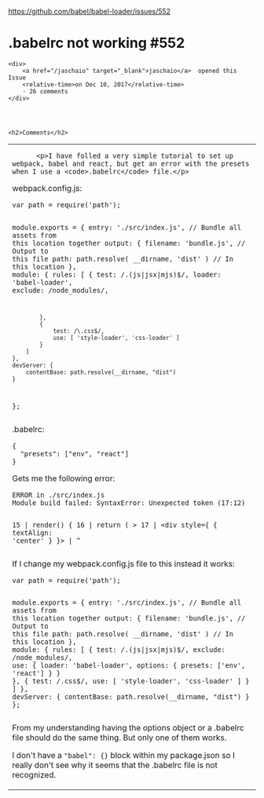 <a href="https://github.com/babel/babel-loader/issues/552">https://github.com/babel/babel-loader/issues/552</a><div id="articleHeader"><h1>              .babelrc not working            #552    </h1></div>


  <div>
    
    <div>
        <a href="/jaschaio" target="_blank">jaschaio</a>  opened this Issue
        <relative-time>on Dec 10, 2017</relative-time>
        · 26 comments
    </div>
  



    <h2>Comments</h2>
    
      

      

        

          
            




            

  

    



    

      
<task-lists>
<table>
  <tbody>
    <tr>
      <td>

          <p>I have folled a very simple tutorial to set up webpack, babel and react, but get an error with the presets when I use a <code>.babelrc</code> file.</p>
<p>webpack.config.js:</p>
<pre><code>var path = require('path');

module.exports = {
    entry: './src/index.js', // Bundle all assets from this location together
    output: {
        filename: 'bundle.js', // Output to this file
        path: path.resolve( __dirname, 'dist' ) // In this location
    },
    module: {
        rules: [
            { 
                test: /\.(js|jsx|mjs)$/, 
                loader: 'babel-loader',
                exclude: /node_modules/,

            },
            {
                test: /\.css$/,
                use: [ 'style-loader', 'css-loader' ]
            }
        ]
    },
    devServer: {
        contentBase: path.resolve(__dirname, "dist")
    }
};
</code></pre>
<p>.babelrc:</p>
<pre><code>{
  "presets": ["env", "react"]
}
</code></pre>
<p>Gets me the following error:</p>
<pre><code>ERROR in ./src/index.js
Module build failed: SyntaxError: Unexpected token (17:12)

  15 |     render() {
  16 |         return (
&gt; 17 |             &lt;div style={ { textAlign: 'center' } }&gt;
     |             ^
</code></pre>
<p>If I change my webpack.config.js file to this instead it works:</p>
<pre><code>var path = require('path');

module.exports = {
    entry: './src/index.js', // Bundle all assets from this location together
    output: {
        filename: 'bundle.js', // Output to this file
        path: path.resolve( __dirname, 'dist' ) // In this location
    },
    module: {
        rules: [
            { 
                test: /\.(js|jsx|mjs)$/, 
                exclude: /node_modules/,
                use: {
                    loader: 'babel-loader',
                    options: {
                        presets: ['env', 'react']
                    }
                }
            },
            {
                test: /\.css$/,
                use: [ 'style-loader', 'css-loader' ]
            }
        ]
    },
    devServer: {
        contentBase: path.resolve(__dirname, "dist")
    }
};
</code></pre>
<p>From my understanding having the options object or a .babelrc file should do the same thing. But only one of them works.</p>
<p>I don't have a <code>"babel": {}</code> block within my package.json so I really don't see why it seems that the .babelrc file is not recognized.</p>
      </td>
    </tr>
  </tbody>
</table>
</task-lists>


        



    